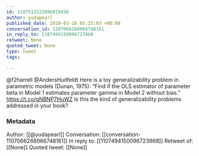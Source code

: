 ```yaml
---
id: 1107513222096019456
author: yudapearl
published_date: 2019-03-18 05:25:03 +00:00
conversation_id: 1107066268966748161
in_reply_to: 1107494150096723968
retweet: None
quoted_tweet: None
type: tweet
tags:

---
```


@f2harrell @AndersHuitfeldt Here is a toy generalizability problem in parametric models (Dunan, 1975): “Find if the OLS estimator of parameter beta in Model 1 estimates parameter gamma in Model 2 without bias.” https://t.co/gNBNP7HuWZ Is this the kind of generalizability problems addressed in your book?

### Metadata

Author: [[@yudapearl]]
Conversation: [[conversation-1107066268966748161]]
In reply to: [[1107494150096723968]]
Retweet of: [[None]]
Quoted tweet: [[None]]
